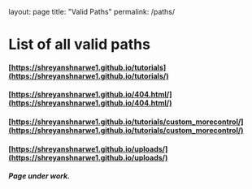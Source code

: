 layout: page
title: "Valid Paths"
permalink: /paths/

# List of all valid paths

#### [https://shreyanshnarwe1.github.io/tutorials](https://shreyanshnarwe1.github.io/tutorials/)
#### [https://shreyanshnarwe1.github.io/404.html/](https://shreyanshnarwe1.github.io/404.html/)
#### [https://shreyanshnarwe1.github.io/tutorials/custom_morecontrol/](https://shreyanshnarwe1.github.io/tutorials/custom_morecontrol/)
#### [https://shreyanshnarwe1.github.io/uploads/](https://shreyanshnarwe1.github.io/uploads/)

##### Page under work.